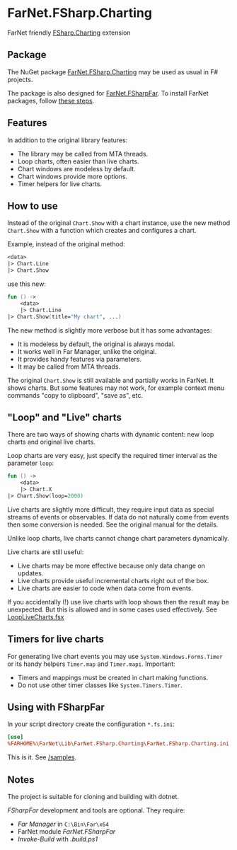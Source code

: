 [NuGet]: https://www.nuget.org/packages/FarNet.FSharp.Charting
[GitHub]: https://github.com/nightroman/FarNet.FSharp.Charting
[/samples]: https://github.com/nightroman/FarNet.FSharp.Charting/tree/master/samples
[FSharp.Charting]: https://fslab.org/FSharp.Charting/index.html

# FarNet.FSharp.Charting

FarNet friendly [FSharp.Charting] extension

## Package

The NuGet package [FarNet.FSharp.Charting][NuGet] may be used as usual in F# projects.

The package is also designed for [FarNet.FSharpFar](https://github.com/nightroman/FarNet/tree/master/FSharpFar).
To install FarNet packages, follow [these steps](https://github.com/nightroman/FarNet#readme).

## Features

In addition to the original library features:

- The library may be called from MTA threads.
- Loop charts, often easier than live charts.
- Chart windows are modeless by default.
- Chart windows provide more options.
- Timer helpers for live charts.

## How to use

Instead of the original `Chart.Show` with a chart instance, use the new
method `Chart.Show` with a function which creates and configures a chart.

Example, instead of the original method:

```fsharp
<data>
|> Chart.Line
|> Chart.Show
```

use this new:

```fsharp
fun () ->
    <data>
    |> Chart.Line
|> Chart.Show(title="My chart", ...)
```

The new method is slightly more verbose but it has some advantages:

- It is modeless by default, the original is always modal.
- It works well in Far Manager, unlike the original.
- It provides handy features via parameters.
- It may be called from MTA threads.

The original `Chart.Show` is still available and partially works in FarNet. It
shows charts. But some features may not work, for example context menu commands
"copy to clipboard", "save as", etc.

## "Loop" and "Live" charts

There are two ways of showing charts with dynamic content:
new loop charts and original live charts.

Loop charts are very easy, just specify the required timer interval as the
parameter `loop`:

```fsharp
fun () ->
    <data>
    |> Chart.X
|> Chart.Show(loop=2000)
```

Live charts are slightly more difficult, they require input data as special
streams of events or observables. If data do not naturally come from events
then some conversion is needed. See the original manual for the details.

Unlike loop charts, live charts cannot change chart parameters dynamically.

Live charts are still useful:

- Live charts may be more effective because only data change on updates.
- Live charts provide useful incremental charts right out of the box.
- Live charts are easier to code when data come from events.

If you accidentally (!) use live charts with loop shows then the result
may be unexpected. But this is allowed and in some cases used effectively.
See [LoopLiveCharts.fsx](https://github.com/nightroman/FarNet.FSharp.Charting/blob/master/samples/LoopLiveCharts.fsx)

## Timers for live charts

For generating live chart events you may use `System.Windows.Forms.Timer` or
its handy helpers `Timer.map` and `Timer.mapi`. Important:

- Timers and mappings must be created in chart making functions.
- Do not use other timer classes like `System.Timers.Timer`.

## Using with FSharpFar

In your script directory create the configuration `*.fs.ini`:

```ini
[use]
%FARHOME%\FarNet\Lib\FarNet.FSharp.Charting\FarNet.FSharp.Charting.ini
```

This is it. See [/samples].

## Notes

The project is suitable for cloning and building with dotnet.

*FSharpFar* development and tools are optional. They require:

- *Far Manager* in `C:\Bin\Far\x64`
- FarNet module *FarNet.FSharpFar*
- *Invoke-Build* with *.build.ps1*

